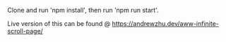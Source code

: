 Clone and run 'npm install', then run 'npm run start'.

Live version of this can be found @ https://andrewzhu.dev/aww-infinite-scroll-page/
